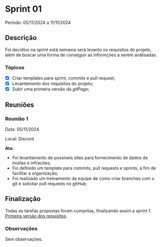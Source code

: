 # Sprint 01

Período: 05/11/2024 a 11/11/2024

## Descrição

Foi decidino na sprint está semama será levanto os requisitos do projeto, além de buscar uma forma de conseguir as informções a serem análisadas.

### Tópicos

- [x] Criar templates para sprint, commits e pull request;
- [x] Levantemento dos requisitos do projeto;
- [x] Subir uma primeira versão da *gitPage*;

## Reuniões

### Reunião 1

Data: 05/11/2024

Local: Discord

**Ata:**

- Foi levantamento de possíveis sites para fornecimento de dados de multas e infracões;
- Foi definido um template para commits, pull requests e sprints, a fim de facilitar a organização;
- Foi realizado um treinamento da equipe de como criar branches com o git e solicitar pull requests no gitHub;


## Finalização

Todas as tarefas propostas foram cumpritas, finalizando assim a sprint 1.
[Primeira versão dos requisitos](https://docs.google.com/document/d/1R-NlvksRK5-jnl0yvC3goqoHi323VMPOBLQpyyiK4UQ).

### Observações

Sem observações.

